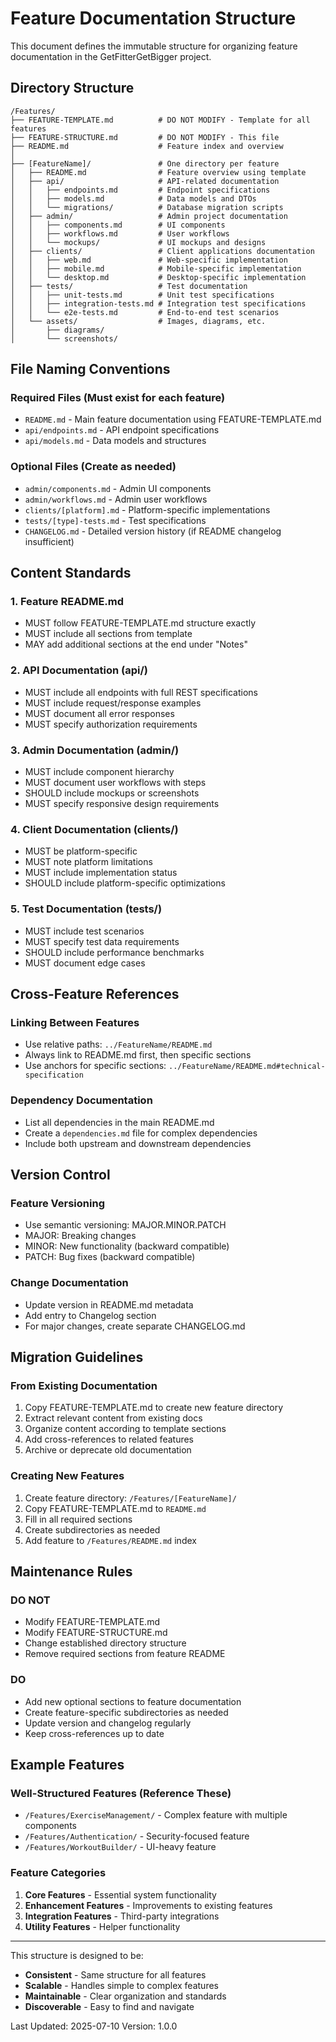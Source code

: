 # Feature Documentation Structure

This document defines the immutable structure for organizing feature documentation in the GetFitterGetBigger project.

## Directory Structure

```
/Features/
├── FEATURE-TEMPLATE.md          # DO NOT MODIFY - Template for all features
├── FEATURE-STRUCTURE.md         # DO NOT MODIFY - This file
├── README.md                    # Feature index and overview
│
├── [FeatureName]/               # One directory per feature
│   ├── README.md                # Feature overview using template
│   ├── api/                     # API-related documentation
│   │   ├── endpoints.md         # Endpoint specifications
│   │   ├── models.md            # Data models and DTOs
│   │   └── migrations/          # Database migration scripts
│   ├── admin/                   # Admin project documentation
│   │   ├── components.md        # UI components
│   │   ├── workflows.md         # User workflows
│   │   └── mockups/             # UI mockups and designs
│   ├── clients/                 # Client applications documentation
│   │   ├── web.md               # Web-specific implementation
│   │   ├── mobile.md            # Mobile-specific implementation
│   │   └── desktop.md           # Desktop-specific implementation
│   ├── tests/                   # Test documentation
│   │   ├── unit-tests.md        # Unit test specifications
│   │   ├── integration-tests.md # Integration test specifications
│   │   └── e2e-tests.md         # End-to-end test scenarios
│   └── assets/                  # Images, diagrams, etc.
│       ├── diagrams/
│       └── screenshots/
```

## File Naming Conventions

### Required Files (Must exist for each feature)
- `README.md` - Main feature documentation using FEATURE-TEMPLATE.md
- `api/endpoints.md` - API endpoint specifications
- `api/models.md` - Data models and structures

### Optional Files (Create as needed)
- `admin/components.md` - Admin UI components
- `admin/workflows.md` - Admin user workflows
- `clients/[platform].md` - Platform-specific implementations
- `tests/[type]-tests.md` - Test specifications
- `CHANGELOG.md` - Detailed version history (if README changelog insufficient)

## Content Standards

### 1. Feature README.md
- MUST follow FEATURE-TEMPLATE.md structure exactly
- MUST include all sections from template
- MAY add additional sections at the end under "Notes"

### 2. API Documentation (api/)
- MUST include all endpoints with full REST specifications
- MUST include request/response examples
- MUST document all error responses
- MUST specify authorization requirements

### 3. Admin Documentation (admin/)
- MUST include component hierarchy
- MUST document user workflows with steps
- SHOULD include mockups or screenshots
- MUST specify responsive design requirements

### 4. Client Documentation (clients/)
- MUST be platform-specific
- MUST note platform limitations
- MUST include implementation status
- SHOULD include platform-specific optimizations

### 5. Test Documentation (tests/)
- MUST include test scenarios
- MUST specify test data requirements
- SHOULD include performance benchmarks
- MUST document edge cases

## Cross-Feature References

### Linking Between Features
- Use relative paths: `../FeatureName/README.md`
- Always link to README.md first, then specific sections
- Use anchors for specific sections: `../FeatureName/README.md#technical-specification`

### Dependency Documentation
- List all dependencies in the main README.md
- Create a `dependencies.md` file for complex dependencies
- Include both upstream and downstream dependencies

## Version Control

### Feature Versioning
- Use semantic versioning: MAJOR.MINOR.PATCH
- MAJOR: Breaking changes
- MINOR: New functionality (backward compatible)
- PATCH: Bug fixes (backward compatible)

### Change Documentation
- Update version in README.md metadata
- Add entry to Changelog section
- For major changes, create separate CHANGELOG.md

## Migration Guidelines

### From Existing Documentation
1. Copy FEATURE-TEMPLATE.md to create new feature directory
2. Extract relevant content from existing docs
3. Organize content according to template sections
4. Add cross-references to related features
5. Archive or deprecate old documentation

### Creating New Features
1. Create feature directory: `/Features/[FeatureName]/`
2. Copy FEATURE-TEMPLATE.md to `README.md`
3. Fill in all required sections
4. Create subdirectories as needed
5. Add feature to `/Features/README.md` index

## Maintenance Rules

### DO NOT
- Modify FEATURE-TEMPLATE.md
- Modify FEATURE-STRUCTURE.md
- Change established directory structure
- Remove required sections from feature README

### DO
- Add new optional sections to feature documentation
- Create feature-specific subdirectories as needed
- Update version and changelog regularly
- Keep cross-references up to date

## Example Features

### Well-Structured Features (Reference These)
- `/Features/ExerciseManagement/` - Complex feature with multiple components
- `/Features/Authentication/` - Security-focused feature
- `/Features/WorkoutBuilder/` - UI-heavy feature

### Feature Categories
1. **Core Features** - Essential system functionality
2. **Enhancement Features** - Improvements to existing features
3. **Integration Features** - Third-party integrations
4. **Utility Features** - Helper functionality

---

This structure is designed to be:
- **Consistent** - Same structure for all features
- **Scalable** - Handles simple to complex features
- **Maintainable** - Clear organization and standards
- **Discoverable** - Easy to find and navigate

Last Updated: 2025-07-10
Version: 1.0.0